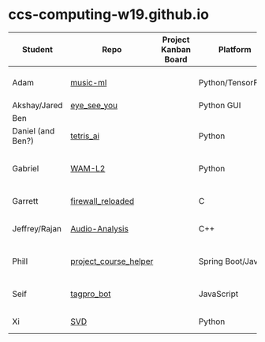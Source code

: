 # ccs-computing-w19.github.io

| Student | Repo | Project Kanban Board | Platform | Synopsis |
|---------|------|----------|--------|----------|
| Adam    | [music-ml](https://github.com/ccs-computing-w19/music-ml) | | Python/TensorFlow | ML model that can synthesize any instrument |
| Akshay/Jared | [eye_see_you](https://github.com/ccs-computing-w19/eye_see_you) | | Python GUI | TBD |
| Ben | | |
| Daniel (and Ben?) | [tetris_ai](https://github.com/ccs-computing-w19/tetris_ai)| | Python | Tetris AI |
| Gabriel | [WAM-L2](https://github.com/ccs-computing-w19/WAM-L2)| | Python | Presentation/Impl of Prolog using Warren Abstract Machine |
| Garrett | [firewall_reloaded](https://github.com/ccs-computing-w19/firewall_reloaded)| | C | Firewall similar to IP Tables |
| Jeffrey/Rajan |[Audio-Analysis](https://github.com/ccs-computing-w19/Audio-Analysis) | | C++| Generate a lead sheet from any song | 
| Phill | [project_course_helper](https://github.com/ccs-computing-w19/project_course_helper)| | Spring Boot/Java | Project Course Platform Based on Github Orgs |
| Seif | [tagpro_bot](https://github.com/ccs-computing-w19/tagpro_bot)| | JavaScript | Bot for tagpro (AI player for existing game) |
| Xi | [SVD](https://github.com/ccs-computing-w19/SVD) | | Python | Classified, Specifics TBD | 

